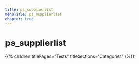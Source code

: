```yaml
---
title: ps_supplierlist
menuTitle: ps_supplierlist
chapter: true
---
```


# ps_supplierlist

{{% children titlePages="Tests" titleSections="Categories" /%}}

